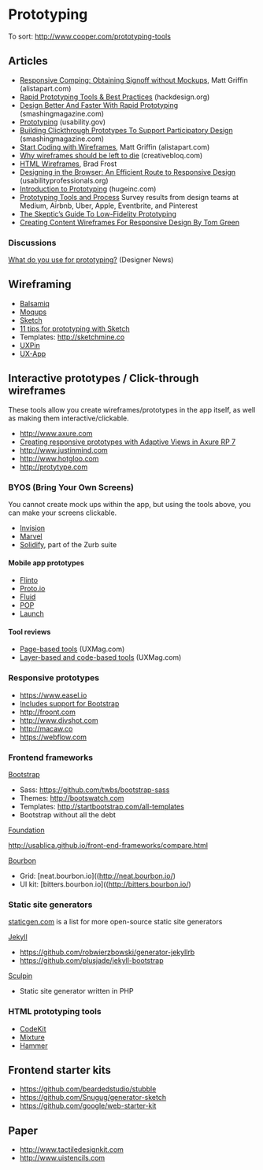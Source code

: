 # Prototyping

To sort: http://www.cooper.com/prototyping-tools

## Articles

* [Responsive Comping: Obtaining Signoff without Mockups](http://alistapart.com/article/responsive-comping-obtaining-signoff-with-mockups), Matt Griffin (alistapart.com)
* [Rapid Prototyping Tools & Best Practices](http://hackdesign.org/lessons/10) (hackdesign.org)
* [Design Better And Faster With Rapid Prototyping](http://www.smashingmagazine.com/2010/06/16/design-better-faster-with-rapid-prototyping/) (smashingmagazine.com)
* [Prototyping](http://www.usability.gov/how-to-and-tools/methods/prototyping.html) (usability.gov)
* [Building Clickthrough Prototypes To Support Participatory Design](http://uxdesign.smashingmagazine.com/2014/03/06/building-clickthrough-prototypes-to-support-participatory-design/) (smashingmagazine.com)
* [Start Coding with Wireframes](http://alistapart.com/column/start-coding-with-wireframes), Matt Griffin (alistapart.com)
* [Why wireframes should be left to die](http://www.creativebloq.com/netmag/why-wireframes-should-be-left-die-31411165/) (creativebloq.com)
* [HTML Wireframes](http://bradfrostweb.com/blog/post/html-wireframes/), Brad Frost
* [Designing in the Browser: An Efficient Route to Responsive Design](http://www.usabilityprofessionals.org/uxmagazine/designing-in-the-browser/) (usabilityprofessionals.org)
* [Introduction to Prototyping](http://www.hugeinc.com/ideas/perspective/prototyping/) (hugeinc.com)
* [Prototyping Tools and Process](https://medium.com/greylock-perspectives/prototyping-tools-and-process-ab63831f8486/) Survey results from design teams at Medium, Airbnb, Uber, Apple, Eventbrite, and Pinterest
* [The Skeptic’s Guide To Low-Fidelity Prototyping](https://www.smashingmagazine.com/2014/10/the-skeptics-guide-to-low-fidelity-prototyping/)
* [Creating Content Wireframes For Responsive Design
By Tom Green](https://www.smashingmagazine.com/2016/02/create-content-wireframes-for-responsive-design/)


### Discussions

[What do you use for prototyping?](https://news.layervault.com/stories/23818-ask-dn-what-do-you-use-for-prototyping) (Designer News)


## Wireframing

* [Balsamiq](http://balsamiq.com/products/mockups)
* [Moqups](https://moqups.com/)
* [Sketch](http://bohemiancoding.com/sketch/)
 * [11 tips for prototyping with Sketch](http://mobileblog.invisionapp.com/11-tips-for-prototyping-with-sketch/)
 * Templates: http://sketchmine.co
* [UXPin](http://uxpin.com/)
* [UX-App](https://www.ux-app.com/)


## Interactive prototypes / Click-through wireframes

These tools allow you create wireframes/prototypes in the app itself, as well as making them interactive/clickable.

* http://www.axure.com
 * [Creating responsive prototypes with Adaptive Views in Axure RP 7](http://uxdesign.smashingmagazine.com/2014/02/26/creating-responsive-prototypes-adaptive-views-axure-rp-7/)
* http://www.justinmind.com
* http://www.hotgloo.com
* http://protytype.com

### BYOS (Bring Your Own Screens)

You cannot create mock ups within the app, but using the tools above, you can make your screens clickable.

* [Invision](http://www.invisionapp.com/)
* [Marvel](https://marvelapp.com/)
* [Solidify](http://www.solidifyapp.com/), part of the Zurb suite

#### Mobile app prototypes

* [Flinto](https://www.flinto.com/)
* [Proto.io](http://proto.io/)
* [Fluid](https://www.fluidui.com/)
* [POP](https://popapp.in/)
* [Launch](http://getlaunch.com/)

#### Tool reviews

* [Page-based tools](http://uxmag.com/articles/comparing-four-popular-page%E2%80%93based-interactive-prototyping-tools/) (UXMag.com)
* [Layer-based and code-based tools](https://uxmag.com/articles/comparing-popular-layer-based-and-code-based-prototyping-tools/) (UXMag.com)

### Responsive prototypes

* https://www.easel.io
 * [Includes support for Bootstrap](http://help.easel.io/guide/using-bootstrap)
* http://froont.com
* http://www.divshot.com
* http://macaw.co
* https://webflow.com

### Frontend frameworks

[Bootstrap](http://getbootstrap.com/)

* Sass: https://github.com/twbs/bootstrap-sass
* Themes: http://bootswatch.com
* Templates: http://startbootstrap.com/all-templates
* Bootstrap without all the debt

[Foundation](http://foundation.zurb.com/)

http://usablica.github.io/front-end-frameworks/compare.html

[Bourbon](http://bourbon.io/)

* Grid: [neat.bourbon.io]((http://neat.bourbon.io/)
* UI kit: [bitters.bourbon.io]((http://bitters.bourbon.io/)

### Static site generators

[staticgen.com](https://www.staticgen.com/) is a list for more open-source static site generators

[Jekyll](http://jekyllrb.com/)

* https://github.com/robwierzbowski/generator-jekyllrb   
* https://github.com/plusjade/jekyll-bootstrap

[Sculpin](https://sculpin.io)

* Static site generator written in PHP


### HTML prototyping tools

* [CodeKit](https://incident57.com/codekit/)
* [Mixture](http://mixture.io/)
* [Hammer](http://hammerformac.com/)

## Frontend starter kits

* https://github.com/beardedstudio/stubble
* https://github.com/Snugug/generator-sketch
* https://github.com/google/web-starter-kit


## Paper

* http://www.tactiledesignkit.com
* http://www.uistencils.com
